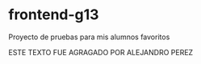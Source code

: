 # frontend-g13
Proyecto de pruebas para mis alumnos favoritos





ESTE TEXTO FUE AGRAGADO POR ALEJANDRO PEREZ